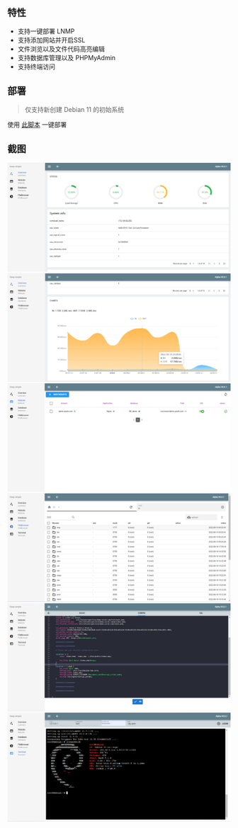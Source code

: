 ## 特性
- 支持一键部署 LNMP
- 支持添加网站并开启SSL
- 文件浏览以及文件代码高亮编辑
- 支持数据库管理以及 PHPMyAdmin
- 支持终端访问

## 部署

> 仅支持新创建 Debian 11 的初始系统

使用 [此脚本]('https://github.com/UISSH/install-script') 一键部署

## 截图 

![001_overview](https://raw.githubusercontent.com/UISSH/.github/main/profile/screenshot/001_overview.png)
![002_overview](https://raw.githubusercontent.com/UISSH/.github/main/profile/screenshot/002_overview.png)
![003_website](https://raw.githubusercontent.com/UISSH/.github/main/profile/screenshot/003_website.png)
![004_filebrowser](https://raw.githubusercontent.com/UISSH/.github/main/profile/screenshot/004_filebrowser.png)
![003_website](https://raw.githubusercontent.com/UISSH/.github/main/profile/screenshot/005_nginx_config.png)
![003_website](https://raw.githubusercontent.com/UISSH/.github/main/profile/screenshot/006_terminal.png)


